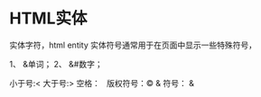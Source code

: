 # HTML实体

实体字符，html entity
实体符号通常用于在页面中显示一些特殊符号，

1、 &单词；
2、 &#数字；

小于号:&lt;
大于号:&gt;
空格： &nbsp;
版权符号：&copy;
& 符号： &amp;